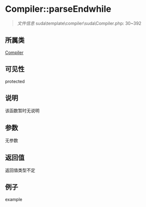 # Compiler::parseEndwhile

> *文件信息* suda\template\compiler\suda\Compiler.php: 30~392
## 所属类 

[Compiler](../Compiler.md)

## 可见性

  protected  
## 说明

该函数暂时无说明

## 参数

无参数

## 返回值
返回值类型不定

## 例子

example